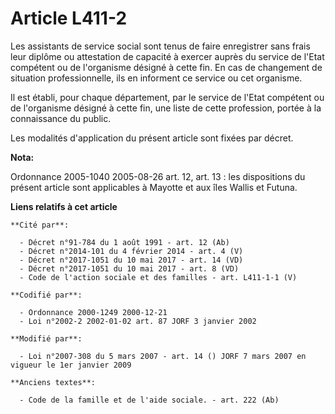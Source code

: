 # Article L411-2

Les assistants de service social sont tenus de faire enregistrer sans frais leur diplôme ou attestation de capacité à exercer
auprès du service de l'Etat compétent ou de l'organisme désigné à cette fin. En cas de changement de situation
professionnelle, ils en informent ce service ou cet organisme.

Il est établi, pour chaque département, par le service de l'Etat compétent ou de l'organisme désigné à cette fin, une liste
de cette profession, portée à la connaissance du public.

Les modalités d'application du présent article sont fixées par décret.

**Nota:**

Ordonnance 2005-1040 2005-08-26 art. 12, art. 13 : les dispositions du présent article sont applicables à Mayotte et aux îles
Wallis et Futuna.

**Liens relatifs à cet article**

	**Cité par**:

	  - Décret n°91-784 du 1 août 1991 - art. 12 (Ab)
	  - Décret n°2014-101 du 4 février 2014 - art. 4 (V)
	  - Décret n°2017-1051 du 10 mai 2017 - art. 14 (VD)
	  - Décret n°2017-1051 du 10 mai 2017 - art. 8 (VD)
	  - Code de l'action sociale et des familles - art. L411-1-1 (V)

	**Codifié par**:

	  - Ordonnance 2000-1249 2000-12-21
	  - Loi n°2002-2 2002-01-02 art. 87 JORF 3 janvier 2002

	**Modifié par**:

	  - Loi n°2007-308 du 5 mars 2007 - art. 14 () JORF 7 mars 2007 en vigueur le 1er janvier 2009

	**Anciens textes**:

	  - Code de la famille et de l'aide sociale. - art. 222 (Ab)
